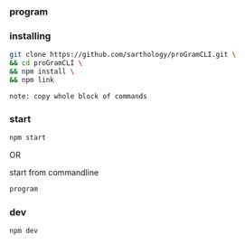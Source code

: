### program

### installing

```sh
git clone https://github.com/sarthology/proGramCLI.git \
&& cd proGramCLI \
&& npm install \
&& npm link
```

```console
note: copy whole block of commands
```

### start

```sh
npm start
```

OR

start from commandline

```sh
program
```

### dev

```
npm dev
```
